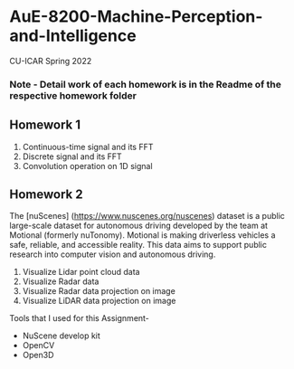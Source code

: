 # AuE-8200-Machine-Perception-and-Intelligence
 CU-ICAR Spring 2022
 ### Note - Detail work of each homework is in the Readme of the respective homework folder

## Homework 1

1. Continuous-time signal and its FFT
2. Discrete signal and its FFT
3. Convolution operation on 1D signal




## Homework 2
The [nuScenes] (https://www.nuscenes.org/nuscenes) dataset is a public large-scale dataset for autonomous driving developed by the team at Motional (formerly nuTonomy). Motional is making driverless vehicles a safe, reliable, and accessible reality. This data aims to support public research into computer vision and autonomous driving.
1. Visualize Lidar point cloud data
2. Visualize Radar data
3. Visualize Radar data projection on image
4. Visualize LiDAR data projection on image

Tools that I used for this Assignment-
- NuScene develop kit
- OpenCV
- Open3D
